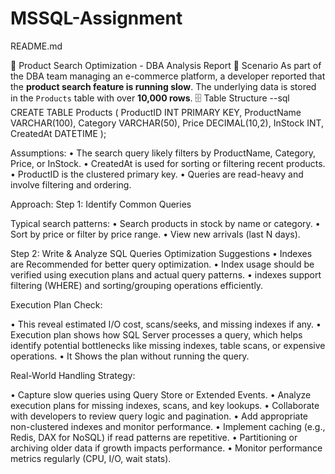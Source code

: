 # MSSQL-Assignment
README.md

📘 Product Search Optimization - DBA Analysis Report
📌 Scenario
As part of the DBA team managing an e-commerce platform, a developer reported that the **product search feature is running slow**. The underlying data is stored in the `Products` table with over **10,000 rows**.
🗄️ Table Structure
--sql
CREATE TABLE Products (
    ProductID INT PRIMARY KEY,
    ProductName VARCHAR(100),
    Category VARCHAR(50),
    Price DECIMAL(10,2),
    InStock INT,
    CreatedAt DATETIME
);

Assumptions:
•	The search query likely filters by ProductName, Category, Price, or InStock.
•	CreatedAt is used for sorting or filtering recent products.
•	ProductID is the clustered primary key.
•	Queries are read-heavy and involve filtering and ordering.

Approach:
Step 1: Identify Common Queries

Typical search patterns:
•	Search products in stock by name or category.
•	Sort by price or filter by price range.
•	View new arrivals (last N days).

Step 2: Write & Analyze SQL Queries
Optimization Suggestions
•	Indexes are Recommended for better query optimization.
•	Index usage should be verified using execution plans and actual query patterns.
•	indexes support filtering (WHERE) and sorting/grouping operations efficiently.

Execution Plan Check:

•	This reveal estimated I/O cost, scans/seeks, and missing indexes if any.
•	Execution plan shows how SQL Server processes a query, which helps identify potential bottlenecks like missing indexes, table scans, or expensive operations.
•	It Shows the plan without running the query.

Real-World Handling Strategy:

•	Capture slow queries using Query Store or Extended Events.
•	Analyze execution plans for missing indexes, scans, and key lookups.
•	Collaborate with developers to review query logic and pagination.
•	Add appropriate non-clustered indexes and monitor performance.
•	Implement caching (e.g., Redis, DAX for NoSQL) if read patterns are repetitive.
•	Partitioning or archiving older data if growth impacts performance.
•	Monitor performance metrics regularly (CPU, I/O, wait stats).

